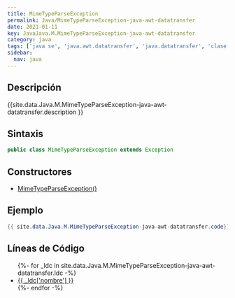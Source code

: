 ```yaml
---
title: MimeTypeParseException
permalink: Java/MimeTypeParseException-java-awt-datatransfer
date: 2021-01-11
key: JavaJava.M.MimeTypeParseException-java-awt-datatransfer
category: java
tags: ['java se', 'java.awt.datatransfer', 'java.datatransfer', 'clase java', 'Java 1.3']
sidebar: 
  nav: java
---
```


## Descripción
{{site.data.Java.M.MimeTypeParseException-java-awt-datatransfer.description }}

## Sintaxis
~~~java
public class MimeTypeParseException extends Exception
~~~

## Constructores
* [MimeTypeParseException()](/Java/MimeTypeParseException-java-awt-datatransfer/MimeTypeParseException/)

## Ejemplo
~~~java
{{ site.data.Java.M.MimeTypeParseException-java-awt-datatransfer.code}}
~~~

## Líneas de Código
<ul>
{%- for _ldc in site.data.Java.M.MimeTypeParseException-java-awt-datatransfer.ldc -%}
   <li>
       <a href="{{_ldc['url'] }}">{{ _ldc['nombre'] }}</a>
   </li>
{%- endfor -%}
</ul>
